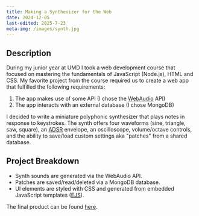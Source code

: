 ```yaml
---
title: Making a Synthesizer for the Web
date: 2024-12-05
last-edited: 2025-7-23
meta-img: /images/synth.jpg
---
```


## Description

During my junior year at UMD I took a web development course that focused on mastering the fundamentals of JavaScript (Node.js), HTML and CSS. My favorite project from the course required us to create a web app that fulfilled the following requirements:

1. The app makes use of some API (I chose the [WebAudio](https://developer.mozilla.org/en-US/docs/Web/API/Web_Audio_API) API)
2. The app interacts with an external database (I chose MongoDB)

I decided to write a miniature polyphonic synthesizer that plays notes in response to keystrokes. The synth offers four waveforms (sine, triangle, saw, square), an [ADSR](https://www.aulart.com/blog/understanding-amplitude-and-filter-envelopes/) envelope, an oscilloscope, volume/octave controls, and the ability to save/load custom settings aka "patches" from a shared database.

## Project Breakdown

- Synth sounds are generated via the WebAudio API.
- Patches are saved/read/deleted via a MongoDB database.
- UI elements are styled with CSS and generated from embedded JavaScript templates ([EJS](https://ejs.co/)).

The final product can be found [here](https://mini-synth.onrender.com/).
